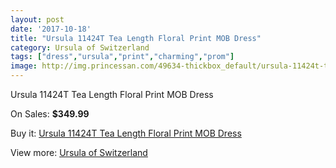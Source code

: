 ```yaml
---
layout: post
date: '2017-10-18'
title: "Ursula 11424T Tea Length Floral Print MOB Dress"
category: Ursula of Switzerland
tags: ["dress","ursula","print","charming","prom"]
image: http://img.princessan.com/49634-thickbox_default/ursula-11424t-tea-length-floral-print-mob-dress.jpg
---
```

Ursula 11424T Tea Length Floral Print MOB Dress

On Sales: **$349.99**
<a href="https://www.princessan.com/en/ursula-of-switzerland/22376-ursula-11424t-tea-length-floral-print-mob-dress.html"><amp-img layout="responsive" width="600" height="600" src="//img.princessan.com/49634-thickbox_default/ursula-11424t-tea-length-floral-print-mob-dress.jpg" alt="Ursula 11424T Tea Length Floral Print MOB Dress 0" /></a>

Buy it: [Ursula 11424T Tea Length Floral Print MOB Dress](https://www.princessan.com/en/ursula-of-switzerland/22376-ursula-11424t-tea-length-floral-print-mob-dress.html "Ursula 11424T Tea Length Floral Print MOB Dress")

View more: [Ursula of Switzerland](https://www.princessan.com/en/187-ursula-of-switzerland "Ursula of Switzerland")